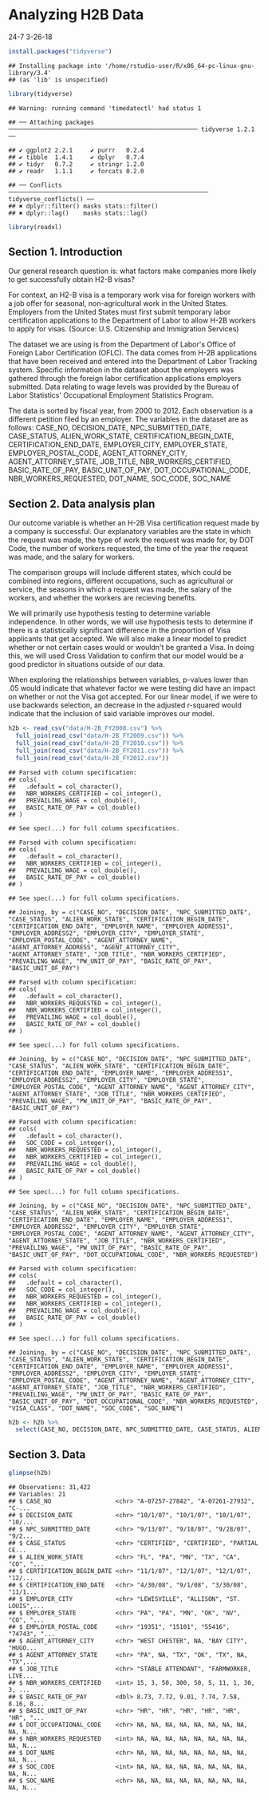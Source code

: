 Analyzing H2B Data
================
24-7
3-26-18

``` r
install.packages("tidyverse")
```

    ## Installing package into '/home/rstudio-user/R/x86_64-pc-linux-gnu-library/3.4'
    ## (as 'lib' is unspecified)

``` r
library(tidyverse)
```

    ## Warning: running command 'timedatectl' had status 1

    ## ── Attaching packages ───────────────────────────────────────────────────── tidyverse 1.2.1 ──

    ## ✔ ggplot2 2.2.1     ✔ purrr   0.2.4
    ## ✔ tibble  1.4.1     ✔ dplyr   0.7.4
    ## ✔ tidyr   0.7.2     ✔ stringr 1.2.0
    ## ✔ readr   1.1.1     ✔ forcats 0.2.0

    ## ── Conflicts ──────────────────────────────────────────────────────── tidyverse_conflicts() ──
    ## ✖ dplyr::filter() masks stats::filter()
    ## ✖ dplyr::lag()    masks stats::lag()

``` r
library(readxl)
```

Section 1. Introduction
-----------------------

Our general research question is: what factors make companies more likely to get successfully obtain H2-B visas?

For context, an H2-B visa is a temporary work visa for foreign workers with a job offer for seasonal, non-agricultural work in the United States. Employers from the United States must first submit temporary labor certification applications to the Department of Labor to allow H-2B workers to apply for visas. (Source: U.S. Citizenship and Immigration Services)

The dataset we are using is from the Department of Labor's Office of Foreign Labor Certification (OFLC). The data comes from H-2B applications that have been received and entered into the Department of Labor Tracking system. Specific information in the dataset about the employers was gathered through the foreign labor certification applications employers submitted. Data relating to wage levels was provided by the Bureau of Labor Statistics' Occupational Employment Statistics Program.

The data is sorted by fiscal year, from 2000 to 2012. Each observation is a different petition filed by an employer. The variables in the dataset are as follows: CASE\_NO, DECISION\_DATE, NPC\_SUBMITTED\_DATE, CASE\_STATUS, ALIEN\_WORK\_STATE, CERTIFICATION\_BEGIN\_DATE, CERTIFICATION\_END\_DATE, EMPLOYER\_CITY, EMPLOYER\_STATE, EMPLOYER\_POSTAL\_CODE, AGENT\_ATTORNEY\_CITY, AGENT\_ATTORNEY\_STATE, JOB\_TITLE, NBR\_WORKERS\_CERTIFIED, BASIC\_RATE\_OF\_PAY, BASIC\_UNIT\_OF\_PAY, DOT\_OCCUPATIONAL\_CODE, NBR\_WORKERS\_REQUESTED, DOT\_NAME, SOC\_CODE, SOC\_NAME

Section 2. Data analysis plan
-----------------------------

Our outcome variable is whether an H-2B Visa certification request made by a company is successful. Our explanatory variables are the state in which the request was made, the type of work the request was made for, by DOT Code, the number of workers requested, the time of the year the request was made, and the salary for workers.

The comparison groups will include different states, which could be combined into regions, different occupations, such as agricultural or service, the seasons in which a request was made, the salary of the workers, and whether the workers are recieving benefits.

We will primarily use hypothesis testing to determine variable independence. In other words, we will use hypothesis tests to determine if there is a statistically significant difference in the proportion of Visa applicants that get accepted. We will also make a linear model to predict whether or not certain cases would or wouldn't be granted a Visa. In doing this, we will used Cross Validation to confirm that our model would be a good predictor in situations outside of our data.

When exploring the relationships between variables, p-values lower than .05 would indicate that whatever factor we were testing did have an impact on whether or not the Visa got accepted. For our linear model, if we were to use backwards selection, an decrease in the adjusted r-squared would indicate that the inclusion of said variable improves our model.

``` r
h2b <- read_csv("data/H-2B_FY2008.csv") %>%
  full_join(read_csv("data/H-2B_FY2009.csv")) %>%
  full_join(read_csv("data/H-2B_FY2010.csv")) %>%
  full_join(read_csv("data/H-2B_FY2011.csv")) %>%
  full_join(read_csv("data/H-2B_FY2012.csv")) 
```

    ## Parsed with column specification:
    ## cols(
    ##   .default = col_character(),
    ##   NBR_WORKERS_CERTIFIED = col_integer(),
    ##   PREVAILING_WAGE = col_double(),
    ##   BASIC_RATE_OF_PAY = col_double()
    ## )

    ## See spec(...) for full column specifications.

    ## Parsed with column specification:
    ## cols(
    ##   .default = col_character(),
    ##   NBR_WORKERS_CERTIFIED = col_integer(),
    ##   PREVAILING_WAGE = col_double(),
    ##   BASIC_RATE_OF_PAY = col_double()
    ## )

    ## See spec(...) for full column specifications.

    ## Joining, by = c("CASE_NO", "DECISION_DATE", "NPC_SUBMITTED_DATE", "CASE_STATUS", "ALIEN_WORK_STATE", "CERTIFICATION_BEGIN_DATE", "CERTIFICATION_END_DATE", "EMPLOYER_NAME", "EMPLOYER_ADDRESS1", "EMPLOYER_ADDRESS2", "EMPLOYER_CITY", "EMPLOYER_STATE", "EMPLOYER_POSTAL_CODE", "AGENT_ATTORNEY_NAME", "AGENT_ATTORNEY_ADDRESS", "AGENT_ATTORNEY_CITY", "AGENT_ATTORNEY_STATE", "JOB_TITLE", "NBR_WORKERS_CERTIFIED", "PREVAILING_WAGE", "PW_UNIT_OF_PAY", "BASIC_RATE_OF_PAY", "BASIC_UNIT_OF_PAY")

    ## Parsed with column specification:
    ## cols(
    ##   .default = col_character(),
    ##   NBR_WORKERS_REQUESTED = col_integer(),
    ##   NBR_WORKERS_CERTIFIED = col_integer(),
    ##   PREVAILING_WAGE = col_double(),
    ##   BASIC_RATE_OF_PAY = col_double()
    ## )

    ## See spec(...) for full column specifications.

    ## Joining, by = c("CASE_NO", "DECISION_DATE", "NPC_SUBMITTED_DATE", "CASE_STATUS", "ALIEN_WORK_STATE", "CERTIFICATION_BEGIN_DATE", "CERTIFICATION_END_DATE", "EMPLOYER_NAME", "EMPLOYER_ADDRESS1", "EMPLOYER_ADDRESS2", "EMPLOYER_CITY", "EMPLOYER_STATE", "EMPLOYER_POSTAL_CODE", "AGENT_ATTORNEY_NAME", "AGENT_ATTORNEY_CITY", "AGENT_ATTORNEY_STATE", "JOB_TITLE", "NBR_WORKERS_CERTIFIED", "PREVAILING_WAGE", "PW_UNIT_OF_PAY", "BASIC_RATE_OF_PAY", "BASIC_UNIT_OF_PAY")

    ## Parsed with column specification:
    ## cols(
    ##   .default = col_character(),
    ##   SOC_CODE = col_integer(),
    ##   NBR_WORKERS_REQUESTED = col_integer(),
    ##   NBR_WORKERS_CERTIFIED = col_integer(),
    ##   PREVAILING_WAGE = col_double(),
    ##   BASIC_RATE_OF_PAY = col_double()
    ## )

    ## See spec(...) for full column specifications.

    ## Joining, by = c("CASE_NO", "DECISION_DATE", "NPC_SUBMITTED_DATE", "CASE_STATUS", "ALIEN_WORK_STATE", "CERTIFICATION_BEGIN_DATE", "CERTIFICATION_END_DATE", "EMPLOYER_NAME", "EMPLOYER_ADDRESS1", "EMPLOYER_ADDRESS2", "EMPLOYER_CITY", "EMPLOYER_STATE", "EMPLOYER_POSTAL_CODE", "AGENT_ATTORNEY_NAME", "AGENT_ATTORNEY_CITY", "AGENT_ATTORNEY_STATE", "JOB_TITLE", "NBR_WORKERS_CERTIFIED", "PREVAILING_WAGE", "PW_UNIT_OF_PAY", "BASIC_RATE_OF_PAY", "BASIC_UNIT_OF_PAY", "DOT_OCCUPATIONAL_CODE", "NBR_WORKERS_REQUESTED")

    ## Parsed with column specification:
    ## cols(
    ##   .default = col_character(),
    ##   SOC_CODE = col_integer(),
    ##   NBR_WORKERS_REQUESTED = col_integer(),
    ##   NBR_WORKERS_CERTIFIED = col_integer(),
    ##   PREVAILING_WAGE = col_double(),
    ##   BASIC_RATE_OF_PAY = col_double()
    ## )

    ## See spec(...) for full column specifications.

    ## Joining, by = c("CASE_NO", "DECISION_DATE", "NPC_SUBMITTED_DATE", "CASE_STATUS", "ALIEN_WORK_STATE", "CERTIFICATION_BEGIN_DATE", "CERTIFICATION_END_DATE", "EMPLOYER_NAME", "EMPLOYER_ADDRESS1", "EMPLOYER_ADDRESS2", "EMPLOYER_CITY", "EMPLOYER_STATE", "EMPLOYER_POSTAL_CODE", "AGENT_ATTORNEY_NAME", "AGENT_ATTORNEY_CITY", "AGENT_ATTORNEY_STATE", "JOB_TITLE", "NBR_WORKERS_CERTIFIED", "PREVAILING_WAGE", "PW_UNIT_OF_PAY", "BASIC_RATE_OF_PAY", "BASIC_UNIT_OF_PAY", "DOT_OCCUPATIONAL_CODE", "NBR_WORKERS_REQUESTED", "VISA_CLASS", "DOT_NAME", "SOC_CODE", "SOC_NAME")

``` r
h2b <- h2b %>%
  select(CASE_NO, DECISION_DATE, NPC_SUBMITTED_DATE, CASE_STATUS, ALIEN_WORK_STATE, CERTIFICATION_BEGIN_DATE, CERTIFICATION_END_DATE, EMPLOYER_CITY, EMPLOYER_STATE, EMPLOYER_POSTAL_CODE, AGENT_ATTORNEY_CITY, AGENT_ATTORNEY_STATE, JOB_TITLE, NBR_WORKERS_CERTIFIED, BASIC_RATE_OF_PAY, BASIC_UNIT_OF_PAY, DOT_OCCUPATIONAL_CODE, NBR_WORKERS_REQUESTED, DOT_NAME, SOC_CODE, SOC_NAME)
```

Section 3. Data
---------------

``` r
glimpse(h2b)
```

    ## Observations: 31,422
    ## Variables: 21
    ## $ CASE_NO                  <chr> "A-07257-27842", "A-07261-27932", "C-...
    ## $ DECISION_DATE            <chr> "10/1/07", "10/1/07", "10/1/07", "10/...
    ## $ NPC_SUBMITTED_DATE       <chr> "9/13/07", "9/18/07", "9/28/07", "9/2...
    ## $ CASE_STATUS              <chr> "CERTIFIED", "CERTIFIED", "PARTIAL CE...
    ## $ ALIEN_WORK_STATE         <chr> "FL", "PA", "MN", "TX", "CA", "CO", "...
    ## $ CERTIFICATION_BEGIN_DATE <chr> "11/1/07", "12/1/07", "12/1/07", "12/...
    ## $ CERTIFICATION_END_DATE   <chr> "4/30/08", "9/1/08", "3/30/08", "11/1...
    ## $ EMPLOYER_CITY            <chr> "LEWISVILLE", "ALLISON", "ST. LOUIS",...
    ## $ EMPLOYER_STATE           <chr> "PA", "PA", "MN", "OK", "NV", "CO", "...
    ## $ EMPLOYER_POSTAL_CODE     <chr> "19351", "15101", "55416", "74743", "...
    ## $ AGENT_ATTORNEY_CITY      <chr> "WEST CHESTER", NA, "BAY CITY", "HUGO...
    ## $ AGENT_ATTORNEY_STATE     <chr> "PA", NA, "TX", "OK", "TX", NA, "TX",...
    ## $ JOB_TITLE                <chr> "STABLE ATTENDANT", "FARMWORKER, LIVE...
    ## $ NBR_WORKERS_CERTIFIED    <int> 15, 3, 50, 300, 50, 5, 11, 1, 30, 3, ...
    ## $ BASIC_RATE_OF_PAY        <dbl> 8.73, 7.72, 9.01, 7.74, 7.58, 8.16, 8...
    ## $ BASIC_UNIT_OF_PAY        <chr> "HR", "HR", "HR", "HR", "HR", "HR", "...
    ## $ DOT_OCCUPATIONAL_CODE    <chr> NA, NA, NA, NA, NA, NA, NA, NA, NA, N...
    ## $ NBR_WORKERS_REQUESTED    <int> NA, NA, NA, NA, NA, NA, NA, NA, NA, N...
    ## $ DOT_NAME                 <chr> NA, NA, NA, NA, NA, NA, NA, NA, NA, N...
    ## $ SOC_CODE                 <int> NA, NA, NA, NA, NA, NA, NA, NA, NA, N...
    ## $ SOC_NAME                 <chr> NA, NA, NA, NA, NA, NA, NA, NA, NA, N...
